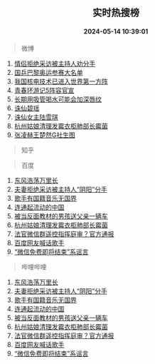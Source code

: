 <div align="center"><h2>实时热搜榜</h2><h4>2024-05-14 10:39:01</h4></div>

> 微博  

1. [情侣拒绝采访被主持人劝分手](https://s.weibo.com/weibo?q=%23%E6%83%85%E4%BE%A3%E6%8B%92%E7%BB%9D%E9%87%87%E8%AE%BF%E8%A2%AB%E4%B8%BB%E6%8C%81%E4%BA%BA%E5%8A%9D%E5%88%86%E6%89%8B%23&t=31&band_rank=1&Refer=top)<br />
2. [国乒巴黎奥运参赛大名单](https://s.weibo.com/weibo?q=%23%E5%9B%BD%E4%B9%92%E5%B7%B4%E9%BB%8E%E5%A5%A5%E8%BF%90%E5%8F%82%E8%B5%9B%E5%A4%A7%E5%90%8D%E5%8D%95%23&t=31&band_rank=2&Refer=top)<br />
3. [我国核电技术已进入世界第一方阵](https://s.weibo.com/weibo?q=%23%E6%88%91%E5%9B%BD%E6%A0%B8%E7%94%B5%E6%8A%80%E6%9C%AF%E5%B7%B2%E8%BF%9B%E5%85%A5%E4%B8%96%E7%95%8C%E7%AC%AC%E4%B8%80%E6%96%B9%E9%98%B5%23&t=31&band_rank=3&Refer=top)<br />
4. [青春环游记5阵容官宣](https://s.weibo.com/weibo?q=%23%E9%9D%92%E6%98%A5%E7%8E%AF%E6%B8%B8%E8%AE%B05%E9%98%B5%E5%AE%B9%E5%AE%98%E5%AE%A3%23&t=31&band_rank=4&Refer=top)<br />
5. [长期用吸管喝水可能会加深唇纹](https://s.weibo.com/weibo?q=%23%E9%95%BF%E6%9C%9F%E7%94%A8%E5%90%B8%E7%AE%A1%E5%96%9D%E6%B0%B4%E5%8F%AF%E8%83%BD%E4%BC%9A%E5%8A%A0%E6%B7%B1%E5%94%87%E7%BA%B9%23&t=31&band_rank=5&Refer=top)<br />
6. [诛仙碧瑶](https://s.weibo.com/weibo?q=%E8%AF%9B%E4%BB%99%E7%A2%A7%E7%91%B6&t=31&band_rank=6&Refer=top)<br />
7. [诛仙女主陆雪琪](https://s.weibo.com/weibo?q=%23%E8%AF%9B%E4%BB%99%E5%A5%B3%E4%B8%BB%E9%99%86%E9%9B%AA%E7%90%AA%23&t=31&band_rank=7&Refer=top)<br />
8. [杭州姑娘清理发霉衣柜肺部长霉菌](https://s.weibo.com/weibo?q=%23%E6%9D%AD%E5%B7%9E%E5%A7%91%E5%A8%98%E6%B8%85%E7%90%86%E5%8F%91%E9%9C%89%E8%A1%A3%E6%9F%9C%E8%82%BA%E9%83%A8%E9%95%BF%E9%9C%89%E8%8F%8C%23&t=31&band_rank=8&Refer=top)<br />
9. [张凌赫王楚然G社生图](https://s.weibo.com/weibo?q=%23%E5%BC%A0%E5%87%8C%E8%B5%AB%E7%8E%8B%E6%A5%9A%E7%84%B6G%E7%A4%BE%E7%94%9F%E5%9B%BE%23&t=31&band_rank=9&Refer=top)<br />

> 知乎  


> 百度  

1. [东风浩荡万里长](https://www.baidu.com/s?wd=%E4%B8%9C%E9%A3%8E%E6%B5%A9%E8%8D%A1%E4%B8%87%E9%87%8C%E9%95%BF&sa=fyb_news&rsv_dl=fyb_news)<br />
2. [夫妻拒绝采访被主持人“阴阳”分手](https://www.baidu.com/s?wd=%E5%A4%AB%E5%A6%BB%E6%8B%92%E7%BB%9D%E9%87%87%E8%AE%BF%E8%A2%AB%E4%B8%BB%E6%8C%81%E4%BA%BA%E2%80%9C%E9%98%B4%E9%98%B3%E2%80%9D%E5%88%86%E6%89%8B&sa=fyb_news&rsv_dl=fyb_news)<br />
3. [歌手有国籍音乐无国界](https://www.baidu.com/s?wd=%E6%AD%8C%E6%89%8B%E6%9C%89%E5%9B%BD%E7%B1%8D%E9%9F%B3%E4%B9%90%E6%97%A0%E5%9B%BD%E7%95%8C&sa=fyb_news&rsv_dl=fyb_news)<br />
4. [连通起流动的中国](https://www.baidu.com/s?wd=%E8%BF%9E%E9%80%9A%E8%B5%B7%E6%B5%81%E5%8A%A8%E7%9A%84%E4%B8%AD%E5%9B%BD&sa=fyb_news&rsv_dl=fyb_news)<br />
5. [被当反面教材的男孩送父亲一辆车](https://www.baidu.com/s?wd=%E8%A2%AB%E5%BD%93%E5%8F%8D%E9%9D%A2%E6%95%99%E6%9D%90%E7%9A%84%E7%94%B7%E5%AD%A9%E9%80%81%E7%88%B6%E4%BA%B2%E4%B8%80%E8%BE%86%E8%BD%A6&sa=fyb_news&rsv_dl=fyb_news)<br />
6. [杭州姑娘清理发霉衣柜肺部长霉菌](https://www.baidu.com/s?wd=%E6%9D%AD%E5%B7%9E%E5%A7%91%E5%A8%98%E6%B8%85%E7%90%86%E5%8F%91%E9%9C%89%E8%A1%A3%E6%9F%9C%E8%82%BA%E9%83%A8%E9%95%BF%E9%9C%89%E8%8F%8C&sa=fyb_news&rsv_dl=fyb_news)<br />
7. [法官微信群遥控指挥庭审？官方通报](https://www.baidu.com/s?wd=%E6%B3%95%E5%AE%98%E5%BE%AE%E4%BF%A1%E7%BE%A4%E9%81%A5%E6%8E%A7%E6%8C%87%E6%8C%A5%E5%BA%AD%E5%AE%A1%EF%BC%9F%E5%AE%98%E6%96%B9%E9%80%9A%E6%8A%A5&sa=fyb_news&rsv_dl=fyb_news)<br />
8. [百度网友喊话歌手](https://www.baidu.com/s?wd=%E7%99%BE%E5%BA%A6%E7%BD%91%E5%8F%8B%E5%96%8A%E8%AF%9D%E6%AD%8C%E6%89%8B&sa=fyb_news&rsv_dl=fyb_news)<br />
9. [“微信免费即将结束”系谣言](https://www.baidu.com/s?wd=%E2%80%9C%E5%BE%AE%E4%BF%A1%E5%85%8D%E8%B4%B9%E5%8D%B3%E5%B0%86%E7%BB%93%E6%9D%9F%E2%80%9D%E7%B3%BB%E8%B0%A3%E8%A8%80&sa=fyb_news&rsv_dl=fyb_news)<br />

> 哔哩哔哩  

1. [东风浩荡万里长](https://www.baidu.com/s?wd=%E4%B8%9C%E9%A3%8E%E6%B5%A9%E8%8D%A1%E4%B8%87%E9%87%8C%E9%95%BF&sa=fyb_news&rsv_dl=fyb_news)<br />
2. [夫妻拒绝采访被主持人“阴阳”分手](https://www.baidu.com/s?wd=%E5%A4%AB%E5%A6%BB%E6%8B%92%E7%BB%9D%E9%87%87%E8%AE%BF%E8%A2%AB%E4%B8%BB%E6%8C%81%E4%BA%BA%E2%80%9C%E9%98%B4%E9%98%B3%E2%80%9D%E5%88%86%E6%89%8B&sa=fyb_news&rsv_dl=fyb_news)<br />
3. [歌手有国籍音乐无国界](https://www.baidu.com/s?wd=%E6%AD%8C%E6%89%8B%E6%9C%89%E5%9B%BD%E7%B1%8D%E9%9F%B3%E4%B9%90%E6%97%A0%E5%9B%BD%E7%95%8C&sa=fyb_news&rsv_dl=fyb_news)<br />
4. [连通起流动的中国](https://www.baidu.com/s?wd=%E8%BF%9E%E9%80%9A%E8%B5%B7%E6%B5%81%E5%8A%A8%E7%9A%84%E4%B8%AD%E5%9B%BD&sa=fyb_news&rsv_dl=fyb_news)<br />
5. [被当反面教材的男孩送父亲一辆车](https://www.baidu.com/s?wd=%E8%A2%AB%E5%BD%93%E5%8F%8D%E9%9D%A2%E6%95%99%E6%9D%90%E7%9A%84%E7%94%B7%E5%AD%A9%E9%80%81%E7%88%B6%E4%BA%B2%E4%B8%80%E8%BE%86%E8%BD%A6&sa=fyb_news&rsv_dl=fyb_news)<br />
6. [杭州姑娘清理发霉衣柜肺部长霉菌](https://www.baidu.com/s?wd=%E6%9D%AD%E5%B7%9E%E5%A7%91%E5%A8%98%E6%B8%85%E7%90%86%E5%8F%91%E9%9C%89%E8%A1%A3%E6%9F%9C%E8%82%BA%E9%83%A8%E9%95%BF%E9%9C%89%E8%8F%8C&sa=fyb_news&rsv_dl=fyb_news)<br />
7. [法官微信群遥控指挥庭审？官方通报](https://www.baidu.com/s?wd=%E6%B3%95%E5%AE%98%E5%BE%AE%E4%BF%A1%E7%BE%A4%E9%81%A5%E6%8E%A7%E6%8C%87%E6%8C%A5%E5%BA%AD%E5%AE%A1%EF%BC%9F%E5%AE%98%E6%96%B9%E9%80%9A%E6%8A%A5&sa=fyb_news&rsv_dl=fyb_news)<br />
8. [百度网友喊话歌手](https://www.baidu.com/s?wd=%E7%99%BE%E5%BA%A6%E7%BD%91%E5%8F%8B%E5%96%8A%E8%AF%9D%E6%AD%8C%E6%89%8B&sa=fyb_news&rsv_dl=fyb_news)<br />
9. [“微信免费即将结束”系谣言](https://www.baidu.com/s?wd=%E2%80%9C%E5%BE%AE%E4%BF%A1%E5%85%8D%E8%B4%B9%E5%8D%B3%E5%B0%86%E7%BB%93%E6%9D%9F%E2%80%9D%E7%B3%BB%E8%B0%A3%E8%A8%80&sa=fyb_news&rsv_dl=fyb_news)<br />

